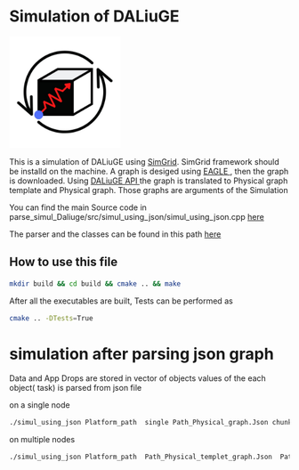 
# Simulation of DALiuGE

<img src="https://raw.githubusercontent.com/SulaimanMohammad/dataflow_simulation/main/.github/logo_simdal.png" width="200">

This is a simulation  of DALiuGE using <a href="https://simgrid.org/" target="_blank"> SimGrid</a>. SimGrid framework should be installd on the machine.
A graph is desiged using <a href="https://https://eagle.icrar.org//" target="_blank"> EAGLE </a>, then the graph is downloaded. Using <a href="https://daliuge.readthedocs.io/en/latest/cli.html//" target="_blank"> DALiuGE API </a> the graph is translated to Physical graph template and Physical graph.
Those graphs are arguments of the Simulation

You can find the main Source code in parse_simul_Daliuge/src/simul_using_json/simul_using_json.cpp
[here](https://raw.githubusercontent.com/SulaimanMohammad/dataflow_simulation/main/parse_simul_Daliuge/src/simul_using_json/simul_using_json.cpp) 

The parser and the classes can be found in this path [here](https://github.com/SulaimanMohammad/dataflow_simulation/tree/main/parse_simul_Daliuge/parsing_DALiuge_Json) 
## How to use this file
```bash
mkdir build && cd build && cmake .. && make
```
After all the executables are built, Tests can be performed as

```bash
cmake .. -DTests=True
```

# simulation after parsing json graph
Data and App Drops are stored in vector of objects
values of the each object( task) is parsed from json file

on a single node
```bash
./simul_using_json Platform_path  single Path_Physical_graph.Json chunks nb "--log=root.fmt:[%7.6r]%e[%5a]%e%m%n"
```
on multiple nodes
```bash
./simul_using_json Platform_path  Path_Physical_templet_graph.Json  Path_Physical_graph.Json chunks nb "--log=root.fmt:[%7.6r]%e[%5a]%e%m%n"
```
